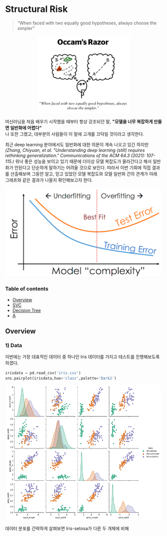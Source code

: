 # Structural Risk
> “When faced with two equally good hypotheses, always choose the simpler”

<p align="center">
    <img src="images/Intro.png" width="300"/>
</p>

머신러닝을 처음 배우기 시작했을 때부터 항상 강조되던 말, **"모델을 너무 복잡하게 만들면 일반화에 어렵다"** \
나 또한 그랬고, 대부분의 사람들이 이 말에 고개를 끄덕일 것이라고 생각한다.

최근 deep learning 분야에서도 일반화에 대한 의문이 계속 나오고 있긴 하지만 *(Zhang, Chiyuan, et al. "Understanding deep learning (still) requires rethinking generalization." Communications of the ACM 64.3 (2021): 107-115.)* 워낙 좋은 성능을 보이고 있기 때문에 더이상 모델 복잡도가 올라간다고 해서 일반화가 안된다고 단순하게 말하기는 어려울 것으로 보인다. 따라서 이번 기회에 직접 결과를 산출해보며 그동안 알고, 믿고 있었던 모델 복잡도와 모델 일반화 간의 관계가 아래 그래프와 같은 결과가 나올지 확인해보고자 한다.

<p align="center">
    <img src="images/complexity.png" width="700"/>
</p>


### Table of contents

- [Overview](##Overview)
- [SVC](#SVC)
- [Decision Tree](#Decision-Tree)
- [A](#Decision-Tree)

## Overview

### 1) Data
이번에는 가장 대표적인 데이터 중 하나인 Iris 데이터를 가지고 테스트를 진행해보도록 하겠다.
```Python
irisdata = pd.read_csv('iris.csv')
sns.pairplot(irisdata,hue='class',palette='Dark2')
```
<p align="center">
    <img src="images/iris.png" width="500"/>
</p>

데이터 분포를 간략하게 살펴보면 Iris-setosa가 다른 두 개체에 비해 

